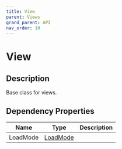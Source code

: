 ```yaml
---
title: View
parent: Views
grand_parent: API
nav_order: 10
---
```


# View

## Description

Base class for views.

## Dependency Properties

| Name | Type | Description |
| --- | --- | --- |
| LoadMode | [LoadMode](LoadMode) |  |
